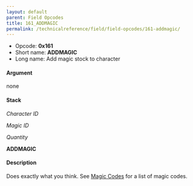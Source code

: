 ```yaml
---
layout: default
parent: Field Opcodes
title: 161_ADDMAGIC
permalink: /technicalreference/field/field-opcodes/161-addmagic/
---
```


-   Opcode: **0x161**
-   Short name: **ADDMAGIC**
-   Long name: Add magic stock to character

#### Argument

none

#### Stack

  
*Character ID*

*Magic ID*

*Quantity*

**ADDMAGIC**

#### Description

Does exactly what you think. See [Magic Codes](../../Lists/Magic_list) for a list of magic codes.
